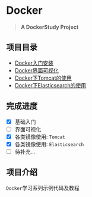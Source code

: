 # Docker

> **A DockerStudy Project**

## 项目目录

<!-- 1. 基础入门
2. 界面可视化
3. 各类镜像使用 -->

* [Docker入门安装](00-GettingStarted.html)
* [Docker界面可视化](01-VisualizationTools.html)
* [Docker下Tomcat的使用](02-Tomcat.html)
* [Docker下Elasticsearch的使用](03-Elasticsearch.html)

## 完成进度

- [x] 基础入门
- [ ] 界面可视化
- [x] 各类镜像使用: `Tomcat`
- [x] 各类镜像使用: `Elasticsearch`
- [ ] 待补充...

## 项目介绍

`Docker`学习系列示例代码及教程